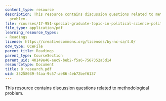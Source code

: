 ```yaml
---
content_type: resource
description: This resource contains discussion questions related to methodological
  problem.
file: /courses/17-951-special-graduate-topic-in-political-science-political-behavior-fall-2005/35258039f4aa9c57ae864eb72bef6137_8_research.pdf
file_type: application/pdf
learning_resource_types:
- Readings
license: https://creativecommons.org/licenses/by-nc-sa/4.0/
ocw_type: OCWFile
parent_title: Readings
parent_type: CourseSection
parent_uid: 40149e46-aec9-beb2-f5a6-7567352a5d14
resourcetype: Document
title: 8_research.pdf
uid: 35258039-f4aa-9c57-ae86-4eb72bef6137
---
```

This resource contains discussion questions related to methodological problem.